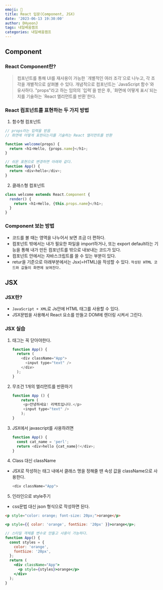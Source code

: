 ```yaml
---
emoji: 📝
title: React 입문(Component, JSX)
date: '2023-06-13 19:30:00'
author: DHyeonJ
tags: 내일배움캠프
categories: 내일배움캠프
---
```


## Component

### React Component란?

<blockquote>
컴포넌트를 통해 UI를 재사용이 가능한 `개별적인 여러 조각`으로 나누고, 각 조각을 개별적으로 살펴볼 수 있다.
개념적으로 컴포넌트는 `JavaScript 함수`와 유사하다.
"props"라고 하는 임의의 `입력`을 받은 후, `화면에 어떻게 표시`되는지를 기술하는 `React 엘리먼트를 반환`한다.
</blockquote>

### React 컴포넌트를 표현하는 두 가지 방법

1. 함수형 컴포넌트

```js
// props라는 입력을 받음
// 화면에 어떻게 표현되는지를 기술하는 React 엘리먼트를 반환

function welcome(props) {
  return <h1>Hello, {props.name}</h1>;
}

// 쉬운 표현으로 변경하면 아래와 같다.
function App() {
  return <div>hello</div>;
}
```

2. 클래스형 컴포넌트

```js
class welcome extends React.Component {
  render() {
    return <h1>Hello, {this.props.name}</h1>;
  }
}
```

### Component 보는 방법

- 코드를 볼 때는 영역을 나누어서 보면 조금 더 편하다.
- 컴포넌트 밖에서는 내가 필요한 파일을 import하거나, 또는 export default라는 기능을 통해 내가 만든 컴포넌트를 밖으로 내보내는 코드가 있다.
- 컴포넌트 안에서는 자바스크립트를 쓸 수 있는 부분이 있다.
- retur을 기준으로 아래부분에서는 Jsx(=HTML)을 작성할 수 있다. `작성된 HTML 코드와 값들이 화면에 보여진다.`

## JSX

### JSX란?

- `JavaScript + XML`로 Js안에 HTML 태그를 사용할 수 있다.
- JSX문법을 사용해서 React 요소를 만들고 DOM에 렌더링 시켜서 그린다.

### JSX 실습

1. 태그는 꼭 닫아야한다.

   ```js
   function App() {
     return (
       <div className="App">
         <input type="text" />
       </div>
     );
   }
   ```

2. 무조건 1개의 엘리먼트를 반환하기

   ```js
   function App () {
       return (
        <p>안녕하세요! 리액트입니다.</p>
        <input type="text" />
       );
   }
   ```

3. JSX에서 javascript를 사용하려면

   ```js
   function App() {
     const cat_name = 'perl';
     return <div>hello {cat_name}!</div>;
   }
   ```

4. Class 대신 className

- JSX로 작성하는 태그 내에서 클래스 명을 정해줄 땐 속성 값을 className으로 사용한다.

  ```js
  <div className="App">
  ```

5. 인라인으로 style주기

- css문법 대신 json 형식으로 작성하면 된다.

```html
<p style="color: orange; font-size: 20px;">orange</p>
```

```jsx
<p style={{ color: 'orange', fontSize: '20px' }}>orange</p>;

// 스타일 객체를 변수로 만들고 사용이 가능하다.
function App() {
  const styles = {
    color: 'orange',
    fontSize: '20px',
  };
  return (
    <div className="App">
      <p style={styles}>orange</p>
    </div>
  );
}
```

```toc

```
